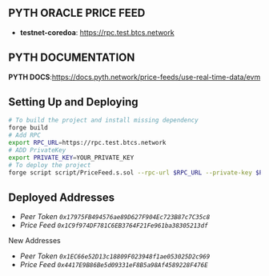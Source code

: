## PYTH ORACLE PRICE FEED

- **testnet-coredoa**: https://rpc.test.btcs.network

## PYTH DOCUMENTATION

**PYTH DOCS**:https://docs.pyth.network/price-feeds/use-real-time-data/evm

## Setting Up and Deploying

```sh
# To build the project and install missing dependency
forge build
# Add RPC
export RPC_URL=https://rpc.test.btcs.network
# ADD PrivateKey
export PRIVATE_KEY=YOUR_PRIVATE_KEY
# To deploy the project
forge script script/PriceFeed.s.sol --rpc-url $RPC_URL --private-key $PRIVATE_KEY --broadcast --legacy
```

## Deployed Addresses

- _Peer Token `0x17975FB494576ae89D627F904Ec723B87c7C35c8`_
- _Price Feed `0x1C9f974DF781C6EB3764F21Fe961ba38305213df`_

New Addresses
- _Peer Token `0x1EC66e52D13c18809F023948f1ae053025D2c969`_
- _Price Feed `0x4417E9B86Be5d09331eF8B5a98Af4589228F476E`_
